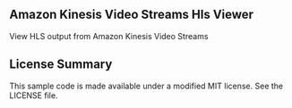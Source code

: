 ## Amazon Kinesis Video Streams Hls Viewer

View HLS output from Amazon Kinesis Video Streams

## License Summary

This sample code is made available under a modified MIT license. See the LICENSE file.
